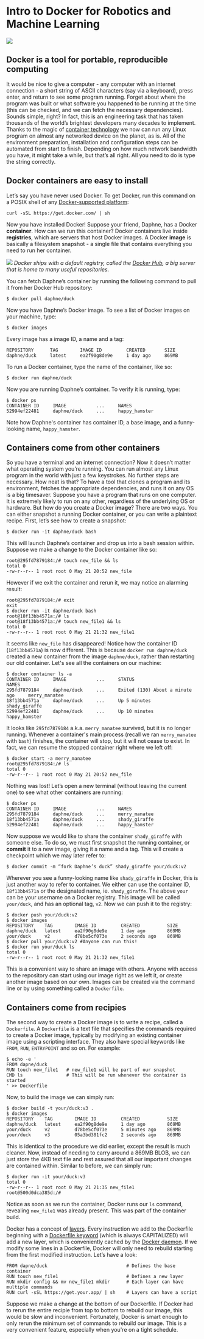 # Intro to Docker for Robotics and Machine Learning

![](https://user-images.githubusercontent.com/175716/40453381-034becbe-5eb3-11e8-9cbf-53507b165d02.png)

## Docker is a tool for portable, reproducible computing
 
It would be nice to give a computer - any computer with an internet connection - a short string of ASCII characters (say via a keyboard), press enter, and return to see some program running. Forget about where the program was built or what software you happened to be running at the time (this can be checked, and we can fetch the necessary dependencies). Sounds simple, right? In fact, this is an engineering task that has taken thousands of the world’s brightest developers many decades to implement. Thanks to the magic of [container technology](https://en.wikipedia.org/wiki/Operating-system-level_virtualization) we now can run any Linux program on almost any networked device on the planet, as is. All of the environment preparation, installation and configuration steps can be automated from start to finish. Depending on how much network bandwidth you have, it might take a while, but that’s all right. All you need to do is type the string correctly.

## Docker containers are easy to install

Let’s say you have never used Docker. To get Docker, run this command on a POSIX shell of any [Docker-supported platform](https://docs.docker.com/install/#supported-platforms):

```
curl -sSL https://get.docker.com/ | sh
```

Now you have installed Docker! Suppose your friend, Daphne, has a Docker **container**. How can we run this container? Docker containers live inside **registries**, which are servers that host Docker images. A Docker **image** is basically a filesystem snapshot - a single file that contains everything you need to run her container.

![](https://user-images.githubusercontent.com/175716/40452992-bea258e2-5eb1-11e8-914d-0980524c7469.png)
*Docker ships with a default registry, called the [Docker Hub](https://hub.docker.com/), a big server that is home to many useful repositories.* 

You can fetch Daphne’s container by running the following command to pull it from her Docker Hub repository:

```
$ docker pull daphne/duck
```

Now you have Daphne’s Docker image. To see a list of Docker images on your machine, type:

```
$ docker images
```

Every image has a image ID, a name and a tag:

```
REPOSITORY      TAG        IMAGE ID         CREATED       SIZE
daphne/duck     latest     ea2f90g8de9e     1 day ago     869MB
```

To run a Docker container, type the name of the container, like so:

```
$ docker run daphne/duck
```

Now you are running Daphne’s container. To verify it is running, type:

```
$ docker ps
CONTAINER ID     IMAGE           ...     NAMES
52994ef22481     daphne/duck     ...     happy_hamster
```

Note how Daphne's container has container ID, a base image, and a funny-looking name, `happy_hamster`.

## Containers come from other containers

So you have a terminal and an internet connection? Now it doesn’t matter what operating system you’re running. You can run almost any Linux program in the world with just a few keystrokes. No further steps are necessary. How neat is that? To have a tool that clones a program and its environment, fetches the appropriate dependencies, and runs it on any OS is a big timesaver. Suppose you have a program that runs on one computer. It is extremely likely to run on any other, regardless of the underlying OS or hardware. But how do you create a Docker **image**? There are two ways. You can either snapshot a running Docker container, or you can write a plaintext recipe. First, let’s see how to create a snapshot:

```
$ docker run -it daphne/duck bash
```

This will launch Daphne’s container and drop us into a bash session within. Suppose we make a change to the Docker container like so:

```
root@295fd7879184:/# touch new_file && ls
total 0
-rw-r--r-- 1 root root 0 May 21 20:52 new_file
```

However if we exit the container and rerun it, we may notice an alarming result:

```
root@295fd7879184:/# exit
exit
$ docker run -it daphne/duck bash
root@18f13bb4571a:/# ls
root@18f13bb4571a:/# touch new_file1 && ls
total 0
-rw-r--r-- 1 root root 0 May 21 21:32 new_file1
```

It seems like `new_file` has disappeared! Notice how the container ID (`18f13bb4571a`) is now different. This is because `docker run daphne/duck` created a new container from the image `daphne/duck`, rather than restarting our old container. Let's see all the containers on our machine:

```
$ docker container ls -a
CONTAINER ID     IMAGE           ...     STATUS                              NAMES
295fd7879184     daphne/duck     ...     Exited (130) About a minute ago     merry_manatee
18f13bb4571a     daphne/duck     ...     Up 5 minutes                        shady_giraffe
52994ef22481     daphne/duck     ...     Up 10 minutes                       happy_hamster
```

It looks like `295fd7879184` a.k.a. `merry_manatee` survived, but it is no longer running. Whenever a container's main process (recall we ran `merry_manatee` with `bash`) finishes, the container will stop, but it will not cease to exist. In fact, we can resume the stopped container right where we left off:

```
$ docker start -a merry_manatee
root@295fd7879184:/# ls
total 0
-rw-r--r-- 1 root root 0 May 21 20:52 new_file
```

Nothing was lost! Let’s open a new terminal (without leaving the current one) to see what other containers are running:

```
$ docker ps
CONTAINER ID     IMAGE           ...     NAMES
295fd7879184     daphne/duck     ...     merry_manatee
18f13bb4571a     daphne/duck     ...     shady_giraffe
52994ef22481     daphne/duck     ...     happy_hamster
```

Now suppose we would like to share the container `shady_giraffe` with someone else. To do so, we must first snapshot the running container, or **commit** it to a new image, giving it a name and a tag. This will create a checkpoint which we may later refer to:

```
$ docker commit -m “fork Daphne’s duck” shady_giraffe your/duck:v2
```

Wherever you see a funny-looking name like `shady_giraffe` in Docker, this is just another way to refer to container. We either can use the container ID, `18f13bb4571a` or the designated name, ie. `shady_giraffe`. The above `your` can be your username on a Docker registry. This image will be called `your/duck`, and has an optional tag, `v2`. Now we can push it to the registry:

```
$ docker push your/duck:v2
$ docker images
REPOSITORY    TAG        IMAGE ID         CREATED          SIZE
daphne/duck   latest     ea2f90g8de9e     1 day ago        869MB
your/duck     v2         d78be5cf073e     2 seconds ago    869MB
$ docker pull your/duck:v2 #Anyone can run this!
$ docker run your/duck ls
total 0
-rw-r--r-- 1 root root 0 May 21 21:32 new_file1
```

This is a convenient way to share an image with others. Anyone with access to the repository can start using our image right as we left it, or create another image based on our own. Images can be created via the command line or by using something called a `Dockerfile`.

## Containers come from recipies

The second way to create a Docker image is to write a recipe, called a `Dockerfile`. A `Dockerfile` is a text file that specifies the commands required to create a Docker image, typically by modifying an existing container image using a scripting interface. They also have special keywords like `FROM`, `RUN`, `ENTRYPOINT` and so on. For example:

```
$ echo -e '
FROM dapne/duck
RUN touch new_file1   # new_file1 will be part of our snapshot
CMD ls                # This will be run whenever the container is started
' >> Dockerfile
```

Now, to build the image we can simply run:

```
$ docker build -t your/duck:v3 .
$ docker images
REPOSITORY    TAG        IMAGE ID         CREATED          SIZE
daphne/duck   latest     ea2f90g8de9e     1 day ago        869MB
your/duck     v2         d78be5cf073e     5 minutes ago    869MB
your/duck     v3         05a3bd381fc2     2 seconds ago    869MB
```

This is identical to the procedure we did earlier, except the result is much cleaner. Now, instead of needing to carry around a 869MB BLOB, we can just store the 4KB text file and rest assured that all our important changes are contained within. Similar to before, we can simply run:

```
$ docker run -it your/duck:v3
total 0
-rw-r--r-- 1 root root 0 May 21 21:35 new_file1
root@500d0dca385d:/#
```

Notice as soon as we run the container, Docker runs our `ls` command, revealing `new_file1` was already present. This was part of the container build.

Docker has a concept of [layers](https://docs.docker.com/storage/storagedriver/#images-and-layers). Every instruction we add to the Dockerfile beginning with a [Dockerfile keyword](https://docs.docker.com/engine/reference/builder/#from) (which is always CAPITALIZED) will add a new layer, which is conveniently cached by the [Docker daemon](https://docs.docker.com/engine/reference/commandline/dockerd/). If we modify some lines in a Dockerfile, Docker will only need to rebuild starting from the first modified instruction. Let’s have a look:

```
FROM dapne/duck                             # Defines the base container
RUN touch new_file1                         # Defines a new layer
RUN mkdir config && mv new_file1 mkdir      # Each layer can have multiple commands
RUN curl -sSL https://get.your.app/ | sh    # Layers can have a script
```

Suppose we make a change at the bottom of our Dockerfile. If Docker had to rerun the entire recipie from top to bottom to rebuild our image, this would be slow and inconvenient. Fortunately, Docker is smart enough to only rerun the minimum set of commands to rebuild our image. This is a very convenient feature, especially when you're on a tight schedule.
